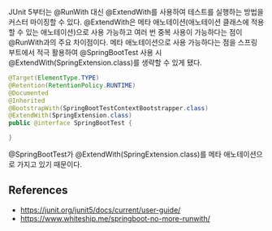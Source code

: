 JUnit 5부터는 @RunWith 대신 @ExtendWith를 사용하여 테스트를 실행하는 방법을 커스터 마이징할 수 있다.
@ExtendWith은 메타 애노테이션(애노테이션 클래스에 적용할 수 있는 애노테이션)으로 사용 가능하고 여러 번 중복 사용이 가능하다는 점이 @RunWith과의 주요 차이점이다.
메타 애노테이션으로 사용 가능하다는 점을 스프링 부트에서 적극 활용하여 @SpringBootTest 사용 시 @ExtendWith(SpringExtension.class)를 생략할 수 있게 됐다.

```java
@Target(ElementType.TYPE)
@Retention(RetentionPolicy.RUNTIME)
@Documented
@Inherited
@BootstrapWith(SpringBootTestContextBootstrapper.class)
@ExtendWith(SpringExtension.class)
public @interface SpringBootTest {

}
```
@SpringBootTest가 @ExtendWith(SpringExtension.class)를 메타 애노테이션으로 가지고 있기 때문이다.

## References
- https://junit.org/junit5/docs/current/user-guide/
- https://www.whiteship.me/springboot-no-more-runwith/
